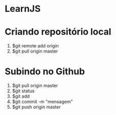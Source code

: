 # LearnJS

# Criando repositório local

  1. $git remote add origin <url>
  2. $git pull origin master

# Subindo no Github

  1. $git pull origin master
  2. $git status
  3. $git add <arquivo>
  4. $git commit -m "mensagem"
  5. $git push origin master
